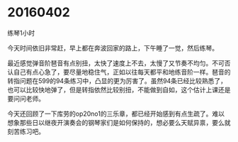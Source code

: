 # 20160402

练琴1小时

今天时间依旧非常赶，早上都在奔波回家的路上，下午睡了一觉，然后练琴。

最近感觉弹音阶琶音有点别扭，太快了速度上不去，太慢了又节奏不均匀。不可否认自己有点心急了，要尽量地稳住气，正如以往每天都平和地练音阶一样。琶音的转指问题在599的94条练习中，凸显的更为厉害了。虽然94条已经比较熟悉了，也可以比较快地弹了，但是转指依然比较别扭，不能做到自如，这个估计上课还是要问问老师。

今天还回顾了一下库劳的op20no1的三乐章，都已经开始感到有点生疏了。难以想象那些日以继夜开演奏会的钢琴家们是如何保持的，想必要么天赋异禀，要么就刻苦练习吧。